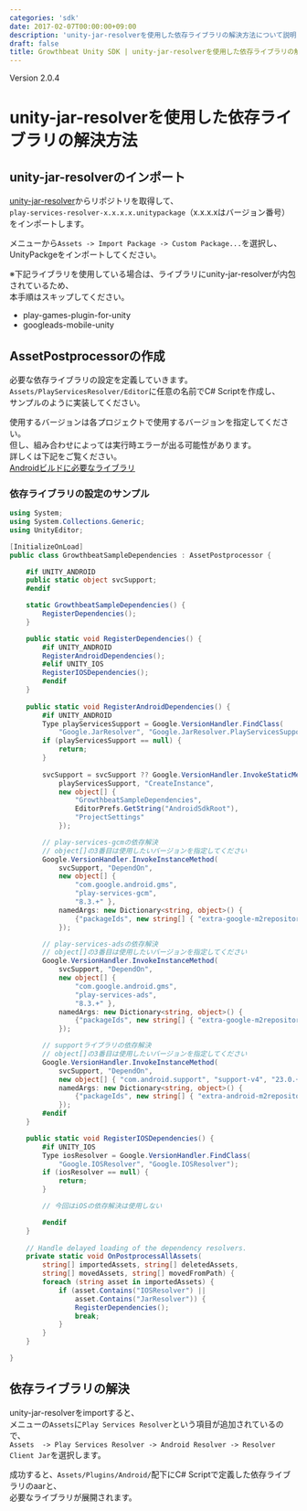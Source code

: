 ```yaml
---
categories: 'sdk'
date: 2017-02-07T00:00:00+09:00
description: 'unity-jar-resolverを使用した依存ライブラリの解決方法について説明します'
draft: false
title: Growthbeat Unity SDK | unity-jar-resolverを使用した依存ライブラリの解決方法
---
```


Version 2.0.4

# unity-jar-resolverを使用した依存ライブラリの解決方法

## unity-jar-resolverのインポート

[unity-jar-resolver](https://github.com/googlesamples/unity-jar-resolver)からリポジトリを取得して、  
`play-services-resolver-x.x.x.x.unitypackage`（x.x.x.xはバージョン番号）をインポートします。

メニューから`Assets -> Import Package -> Custom Package...`を選択し、  
UnityPackgeをインポートしてください。

※下記ライブラリを使用している場合は、ライブラリにunity-jar-resolverが内包されているため、  
本手順はスキップしてください。

- play-games-plugin-for-unity
- googleads-mobile-unity

## AssetPostprocessorの作成

必要な依存ライブラリの設定を定義していきます。  
`Assets/PlayServicesResolver/Editor`に任意の名前でC# Scriptを作成し、  
サンプルのように実装してください。

使用するバージョンは各プロジェクトで使用するバージョンを指定してください。  
但し、組み合わせによっては実行時エラーが出る可能性があります。  
詳しくは下記をご覧ください。  
[Androidビルドに必要なライブラリ](http://faq.growthbeat.com/article/201-android)

### 依存ライブラリの設定のサンプル
```csharp
using System;
using System.Collections.Generic;
using UnityEditor;

[InitializeOnLoad]
public class GrowthbeatSampleDependencies : AssetPostprocessor {

	#if UNITY_ANDROID
	public static object svcSupport;
	#endif

	static GrowthbeatSampleDependencies() {
		RegisterDependencies();
	}

	public static void RegisterDependencies() {
		#if UNITY_ANDROID
		RegisterAndroidDependencies();
		#elif UNITY_IOS
		RegisterIOSDependencies();
		#endif
	}
		
	public static void RegisterAndroidDependencies() {
		#if UNITY_ANDROID
		Type playServicesSupport = Google.VersionHandler.FindClass(
			"Google.JarResolver", "Google.JarResolver.PlayServicesSupport");
		if (playServicesSupport == null) {
			return;
		}
		
		svcSupport = svcSupport ?? Google.VersionHandler.InvokeStaticMethod(
			playServicesSupport, "CreateInstance",
			new object[] {
				"GrowthbeatSampleDependencies",
				EditorPrefs.GetString("AndroidSdkRoot"),
				"ProjectSettings"
			});

		// play-services-gcmの依存解決
		// object[]の3番目は使用したいバージョンを指定してください
		Google.VersionHandler.InvokeInstanceMethod(
			svcSupport, "DependOn",
			new object[] {
				"com.google.android.gms",
				"play-services-gcm",
				"8.3.+" },
			namedArgs: new Dictionary<string, object>() {
				{"packageIds", new string[] { "extra-google-m2repository" } }
			});

		// play-services-adsの依存解決
		// object[]の3番目は使用したいバージョンを指定してください
		Google.VersionHandler.InvokeInstanceMethod(
			svcSupport, "DependOn",
			new object[] {
				"com.google.android.gms",
				"play-services-ads",
				"8.3.+" },
			namedArgs: new Dictionary<string, object>() {
				{"packageIds", new string[] { "extra-google-m2repository" } }
			});

		// supportライブラリの依存解決
		// object[]の3番目は使用したいバージョンを指定してください
		Google.VersionHandler.InvokeInstanceMethod(
			svcSupport, "DependOn",
			new object[] { "com.android.support", "support-v4", "23.0.+" },
			namedArgs: new Dictionary<string, object>() {
				{"packageIds", new string[] { "extra-android-m2repository" } }
			});
		#endif
	}

	public static void RegisterIOSDependencies() {
		#if UNITY_IOS
		Type iosResolver = Google.VersionHandler.FindClass(
			"Google.IOSResolver", "Google.IOSResolver");
		if (iosResolver == null) {
			return;
		}

		// 今回はiOSの依存解決は使用しない

		#endif
	}
		
	// Handle delayed loading of the dependency resolvers.
	private static void OnPostprocessAllAssets(
		string[] importedAssets, string[] deletedAssets,
		string[] movedAssets, string[] movedFromPath) {
		foreach (string asset in importedAssets) {
			if (asset.Contains("IOSResolver") ||
				asset.Contains("JarResolver")) {
				RegisterDependencies();
				break;
			}
		}
	}

}

```

## 依存ライブラリの解決
unity-jar-resolverをimportすると、  
メニューの`Assets`に`Play Services Resolver`という項目が追加されているので、  
`Assets  -> Play Services Resolver -> Android Resolver -> Resolver Client Jar`を選択します。

成功すると、`Assets/Plugins/Android/`配下にC# Scriptで定義した依存ライブラリのaarと、  
必要なライブラリが展開されます。